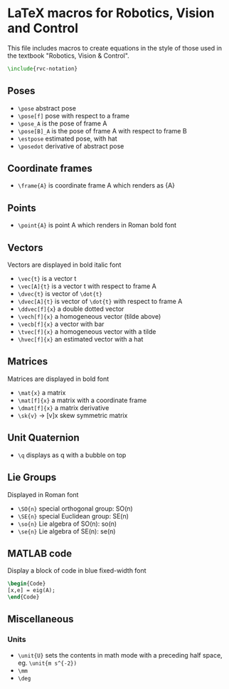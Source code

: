 # LaTeX macros for Robotics, Vision and Control

This file includes macros to create equations in the style of those used in the textbook "Robotics, Vision & Control".

```latex
\include{rvc-notation}
```

## Poses

* `\pose`        abstract pose
* `\pose[f]`    pose with respect to a frame
* `\pose_A` is the pose of frame A
* `\pose[B]_A` is the pose of frame A with respect to frame B
* `\estpose`  estimated pose, with hat
* `\posedot`   derivative of abstract pose

## Coordinate frames

* `\frame{A}` is coordinate frame A which renders as {A}

## Points

* `\point{A}` is point A which renders in Roman bold font

## Vectors

Vectors are displayed in bold italic font

* `\vec{t}` is a vector t 
* `\vec[A]{t}` is a vector t with respect to frame A
* `\dvec{t}` is vector of `\dot{t}`
* `\dvec[A]{t}` is vector of `\dot{t}` with respect to frame A
* `\ddvec[f]{x`}  a double dotted vector 
* `\vech[f]{x}` a homogeneous vector (tilde above)
* `\vecb[f]{x}` a vector with bar 
* `\tvec[f]{x}` a homogeneous vector with a tilde
* `\hvec[f]{x}` an estimated vector with a hat

## Matrices

Matrices are displayed in bold font
* `\mat{x}`     a matrix
* `\mat[f]{x}`  a matrix with a coordinate frame
* `\dmat[f]{x}`  a matrix derivative
* `\sk{v}`  -> [v]x skew symmetric matrix

## Unit Quaternion

* `\q` displays as q with a bubble on top


## Lie Groups

Displayed in Roman font

* `\SO{n}`  special orthogonal group: SO(n)
* `\SE{n}`  special Euclidean group: SE(n)
* `\so{n}`  Lie algebra of SO(n): so(n)
* `\se{n}`  Lie algebra of SE(n): se(n)

## MATLAB code

Display a block of code in blue fixed-width font
```latex
\begin{Code}
[x,e] = eig(A);
\end{Code}
```

## Miscellaneous

### Units

* `\unit{U}` sets the contents in math mode with a preceding half space, eg. `\unit{m s^{-2})`
* `\mm`
* `\deg`
